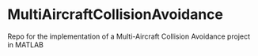 # MultiAircraftCollisionAvoidance
Repo for the implementation of a Multi-Aircraft Collision Avoidance project in MATLAB
